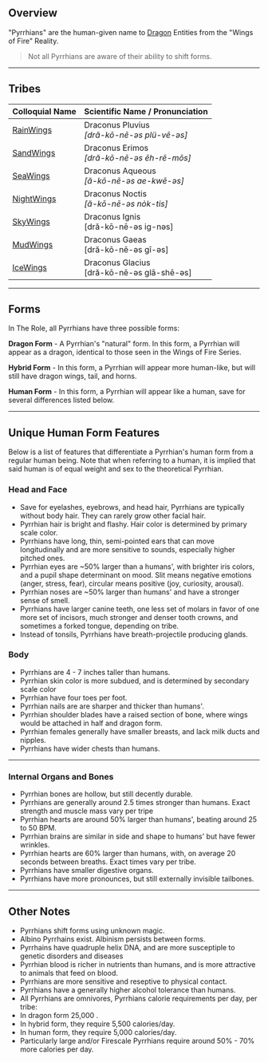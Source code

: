 ## Overview
"Pyrrhians" are the human-given name to [Dragon](https://wingsoffire.fandom.com/wiki/Dragons) Entities from the "Wings of Fire" Reality.
> Not all Pyrrhians are aware of their ability to shift forms.
***
## Tribes

| Colloquial Name                                              | Scientific Name / Pronunciation                  |
| ------------------------------------------------------------ | ------------------------------------------------ |
| [RainWings](https://wingsoffire.fandom.com/wiki/RainWings)   | Draconus Pluvius<br>*\[dră-kō-nē-əs plü-vē-əs\]* |
| [SandWings](https://wingsoffire.fandom.com/wiki/SandWings)   | Draconus Erimos<br>*\[dră-kō-nē-əs ēh-rē-mōs\]*  |
| [SeaWings](https://wingsoffire.fandom.com/wiki/SeaWings)     | Draconus Aqueous<br>*\[ă-kō-nē-əs ae-kwē-əs\]*   |
| [NightWings](https://wingsoffire.fandom.com/wiki/NightWings) | Draconus Noctis<br>*\[ă-kō-nē-əs nȯk-tis\]*      |
| [SkyWings](https://wingsoffire.fandom.com/wiki/SkyWings)     | Draconus Ignis<br>\[dră-kō-nē-əs ig-nəs\]        |
| [MudWings](https://wingsoffire.fandom.com/wiki/MudWings)     | Draconus Gaeas<br>\[dră-kō-nē-əs gī-əs\]         |
| [IceWings](https://wingsoffire.fandom.com/wiki/IceWings)     | Draconus Glacius<br>\[dră-kō-nē-əs glā-shē-əs\]  |



***
## Forms


In The Role, all Pyrrhians have three possible forms:

**Dragon Form** - A Pyrrhian's "natural" form. In this form, a Pyrrhian will appear as a dragon, identical to those seen in the Wings of Fire Series.

**Hybrid Form** - In this form, a Pyrrhian will appear more human-like, but will still have dragon wings, tail, and horns.

**Human Form** - In this form, a Pyrrhian will appear like a human, save for several differences listed below.
* * *
## Unique Human Form Features
Below is a list of features that differentiate a Pyrrhian's human form from a regular human being. Note that when referring to a human, it is implied that said human is of equal weight and sex to the theoretical Pyrrhian.
### Head and Face
- Save for eyelashes, eyebrows, and head hair, Pyrrhians are typically without body hair. They can rarely grow other facial hair.
- Pyrrhian hair is bright and flashy. Hair color is determined by primary scale color.
- Pyrrhians have long, thin, semi-pointed ears that can move longitudinally and are more sensitive to sounds, especially higher pitched ones. 
- Pyrrhian eyes are ~50% larger than a humans', with brighter iris colors, and a pupil shape determinant on mood. Slit means negative emotions (anger, stress, fear), circular means positive (joy, curiosity, arousal).
- Pyrrhian noses are ~50% larger than humans' and have a stronger sense of smell.
- Pyrrhians have larger canine teeth, one less set of molars in favor of one more set of incisors, much stronger and denser tooth crowns, and sometimes a forked tongue, depending on tribe.
- Instead of tonsils, Pyrrhians have breath-projectile producing glands.
### Body
- Pyrrhians are 4 - 7 inches taller than humans.
- Pyrrhian skin color is more subdued, and is determined by secondary scale color 
- Pyrrhian have four toes per foot.
- Pyrrhian nails are are sharper and thicker than humans'.
- Pyrrhian shoulder blades have a raised section of bone, where wings would be attached in half and dragon form.
- Pyrrhian females generally have smaller breasts, and lack milk ducts and nipples.
- Pyrrhians have wider chests than humans.
* * *
### Internal Organs  and Bones
- Pyrrhian bones are hollow, but still decently durable.
- Pyrrhians are generally around 2.5 times stronger than humans. Exact strength and muscle mass vary per tripe
- Pyrrhian hearts are around 50% larger than humans', beating around 25 to 50 BPM.
- Pyrrhian brains are similar in side and shape to humans' but have fewer wrinkles.
- Pyrrhian hearts are 60% larger than humans, with, on average 20 seconds between breaths. Exact times vary per tribe.
- Pyrrhians have smaller digestive organs.
- Pyrrhians have more pronounces, but still externally invisible tailbones.
* * *
## Other Notes
- Pyrrhians shift forms using unknown magic.
- Albino Pyrrhains exist. Albinism persists between forms. 
- Pyrrhains have quadruple helix DNA, and are more susceptiple to genetic disorders and diseases
- Pyrrhian blood is richer in nutrients than humans, and is more attractive to animals that feed on blood.
- Pyrrhians are more sensitive and reseptive to physical contact.
- Pyrrhians have a generally higher alcohol tolerance than humans.
- All Pyrrhians are omnivores,
Pyrrhians calorie requirements per day, per tribe:
- In dragon form 25,000 .
- In hybrid form, they require 5,500 calories/day.
- In human form, they require 5,000 calories/day.
- Particularly large and/or Firescale Pyrrhians require around 50% - 70% more calories per day.